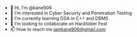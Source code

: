 - 👋 Hi, I’m @kane906
- 👀 I’m interested in Cyber Secuirty and Penetration Testing
- 🌱 I’m currently learning DSA in C++ and DBMS
- 💞️ I’m looking to collaborate on Hacktober Fest
- 📫 How to reach me iamkane906@gmail.com

<!---
kane906/kane906 is a ✨ special ✨ repository because its `README.md` (this file) appears on your GitHub profile.
You can click the Preview link to take a look at your changes.
--->
